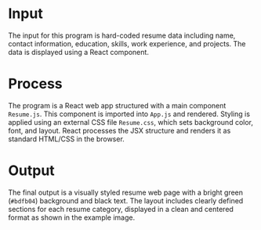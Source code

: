 # Input
The input for this program is hard-coded resume data including name, contact information, education, skills, work experience, and projects. The data is displayed using a React component.

# Process
The program is a React web app structured with a main component `Resume.js`. This component is imported into `App.js` and rendered. Styling is applied using an external CSS file `Resume.css`, which sets background color, font, and layout. React processes the JSX structure and renders it as standard HTML/CSS in the browser.

# Output
The final output is a visually styled resume web page with a bright green (`#bdfb04`) background and black text. The layout includes clearly defined sections for each resume category, displayed in a clean and centered format as shown in the example image.
